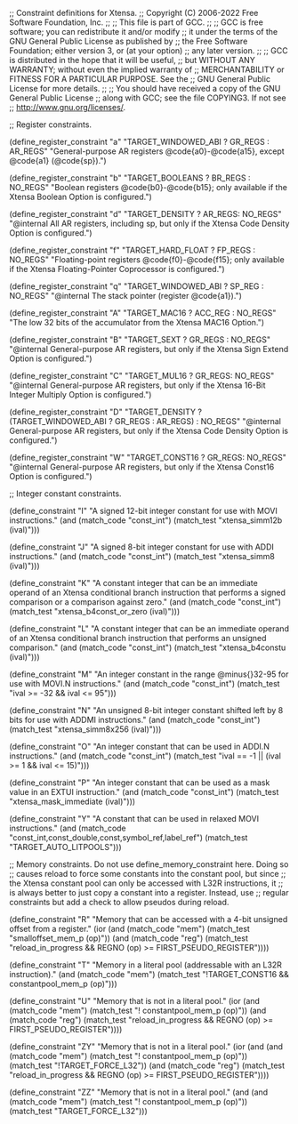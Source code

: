 ;; Constraint definitions for Xtensa.
;; Copyright (C) 2006-2022 Free Software Foundation, Inc.
;;
;; This file is part of GCC.
;;
;; GCC is free software; you can redistribute it and/or modify
;; it under the terms of the GNU General Public License as published by
;; the Free Software Foundation; either version 3, or (at your option)
;; any later version.
;;
;; GCC is distributed in the hope that it will be useful,
;; but WITHOUT ANY WARRANTY; without even the implied warranty of
;; MERCHANTABILITY or FITNESS FOR A PARTICULAR PURPOSE.  See the
;; GNU General Public License for more details.
;;
;; You should have received a copy of the GNU General Public License
;; along with GCC; see the file COPYING3.  If not see
;; <http://www.gnu.org/licenses/>.

;; Register constraints.

(define_register_constraint "a" "TARGET_WINDOWED_ABI ? GR_REGS : AR_REGS"
 "General-purpose AR registers @code{a0}-@code{a15},
  except @code{a1} (@code{sp}).")

(define_register_constraint "b" "TARGET_BOOLEANS ? BR_REGS : NO_REGS"
 "Boolean registers @code{b0}-@code{b15}; only available if the Xtensa
  Boolean Option is configured.")

(define_register_constraint "d" "TARGET_DENSITY ? AR_REGS: NO_REGS"
 "@internal
  All AR registers, including sp, but only if the Xtensa Code Density
  Option is configured.")

(define_register_constraint "f" "TARGET_HARD_FLOAT ? FP_REGS : NO_REGS"
 "Floating-point registers @code{f0}-@code{f15}; only available if the
  Xtensa Floating-Pointer Coprocessor is configured.")

(define_register_constraint "q" "TARGET_WINDOWED_ABI ? SP_REG : NO_REGS"
 "@internal
  The stack pointer (register @code{a1}).")

(define_register_constraint "A" "TARGET_MAC16 ? ACC_REG : NO_REGS"
 "The low 32 bits of the accumulator from the Xtensa MAC16 Option.")

(define_register_constraint "B" "TARGET_SEXT ? GR_REGS : NO_REGS"
 "@internal
  General-purpose AR registers, but only if the Xtensa Sign Extend
  Option is configured.")

(define_register_constraint "C" "TARGET_MUL16 ? GR_REGS: NO_REGS"
 "@internal
  General-purpose AR registers, but only if the Xtensa 16-Bit Integer
  Multiply Option is configured.")

(define_register_constraint "D" "TARGET_DENSITY ? (TARGET_WINDOWED_ABI ? GR_REGS : AR_REGS) : NO_REGS"
 "@internal
  General-purpose AR registers, but only if the Xtensa Code Density
  Option is configured.")

(define_register_constraint "W" "TARGET_CONST16 ? GR_REGS: NO_REGS"
 "@internal
  General-purpose AR registers, but only if the Xtensa Const16
  Option is configured.")

;; Integer constant constraints.

(define_constraint "I"
 "A signed 12-bit integer constant for use with MOVI instructions."
 (and (match_code "const_int")
      (match_test "xtensa_simm12b (ival)")))

(define_constraint "J"
 "A signed 8-bit integer constant for use with ADDI instructions."
 (and (match_code "const_int")
      (match_test "xtensa_simm8 (ival)")))

(define_constraint "K"
 "A constant integer that can be an immediate operand of an Xtensa
  conditional branch instruction that performs a signed comparison or
  a comparison against zero."
 (and (match_code "const_int")
      (match_test "xtensa_b4const_or_zero (ival)")))

(define_constraint "L"
 "A constant integer that can be an immediate operand of an Xtensa
  conditional branch instruction that performs an unsigned comparison."
 (and (match_code "const_int")
      (match_test "xtensa_b4constu (ival)")))

(define_constraint "M"
 "An integer constant in the range @minus{}32-95 for use with MOVI.N
  instructions."
 (and (match_code "const_int")
      (match_test "ival >= -32 && ival <= 95")))

(define_constraint "N"
 "An unsigned 8-bit integer constant shifted left by 8 bits for use
  with ADDMI instructions."
 (and (match_code "const_int")
      (match_test "xtensa_simm8x256 (ival)")))

(define_constraint "O"
 "An integer constant that can be used in ADDI.N instructions."
 (and (match_code "const_int")
      (match_test "ival == -1 || (ival >= 1 && ival <= 15)")))

(define_constraint "P"
 "An integer constant that can be used as a mask value in an EXTUI
  instruction."
 (and (match_code "const_int")
      (match_test "xtensa_mask_immediate (ival)")))

(define_constraint "Y"
 "A constant that can be used in relaxed MOVI instructions."
 (and (match_code "const_int,const_double,const,symbol_ref,label_ref")
      (match_test "TARGET_AUTO_LITPOOLS")))

;; Memory constraints.  Do not use define_memory_constraint here.  Doing so
;; causes reload to force some constants into the constant pool, but since
;; the Xtensa constant pool can only be accessed with L32R instructions, it
;; is always better to just copy a constant into a register.  Instead, use
;; regular constraints but add a check to allow pseudos during reload.

(define_constraint "R"
 "Memory that can be accessed with a 4-bit unsigned offset from a register."
 (ior (and (match_code "mem")
	   (match_test "smalloffset_mem_p (op)"))
      (and (match_code "reg")
	   (match_test "reload_in_progress
			&& REGNO (op) >= FIRST_PSEUDO_REGISTER"))))

(define_constraint "T"
 "Memory in a literal pool (addressable with an L32R instruction)."
 (and (match_code "mem")
      (match_test "!TARGET_CONST16 && constantpool_mem_p (op)")))

(define_constraint "U"
 "Memory that is not in a literal pool."
 (ior (and (match_code "mem")
	   (match_test "! constantpool_mem_p (op)"))
      (and (match_code "reg")
	   (match_test "reload_in_progress
			&& REGNO (op) >= FIRST_PSEUDO_REGISTER"))))

(define_constraint "ZY"
 "Memory that is not in a literal pool."
 (ior (and (and (match_code "mem")
		(match_test "! constantpool_mem_p (op)"))
           (match_test "!TARGET_FORCE_L32"))
      (and (match_code "reg")
	   (match_test "reload_in_progress
			&& REGNO (op) >= FIRST_PSEUDO_REGISTER"))))

(define_constraint "ZZ"
 "Memory that is not in a literal pool."
 (and (and (match_code "mem")
	   (match_test "! constantpool_mem_p (op)"))
      (match_test "TARGET_FORCE_L32")))
